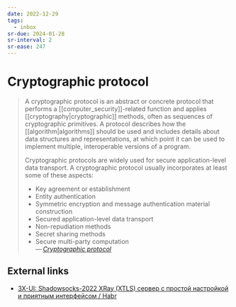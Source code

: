 ```yaml
---
date: 2022-12-29
tags:
  - inbox
sr-due: 2024-01-28
sr-interval: 2
sr-ease: 247
---
```


# Cryptographic protocol

> A cryptographic protocol is an abstract or concrete protocol that performs a
> [[computer_security]]-related function and applies
> [[cryptography|cryptographic]] methods, often as sequences of cryptographic
> primitives. A protocol describes how the [[algorithm|algorithms]] should be
> used and includes details about data structures and representations, at which
> point it can be used to implement multiple, interoperable versions of a
> program.
>
> Cryptographic protocols are widely used for secure application-level data
> transport. A cryptographic protocol usually incorporates at least some of
> these aspects:
>
> - Key agreement or establishment
> - Entity authentication
> - Symmetric encryption and message authentication material construction
> - Secured application-level data transport
> - Non-repudiation methods
> - Secret sharing methods
> - Secure multi-party computation\
> — <cite>[Cryptographic protocol](https://en.wikipedia.org/wiki/Cryptographic_protocol)</cite>

## External links

- [3X-UI: Shadowsocks-2022 XRay (XTLS) сервер с простой настройкой и приятным интерфейсом / Habr](https://habr.com/en/articles/735536/)

